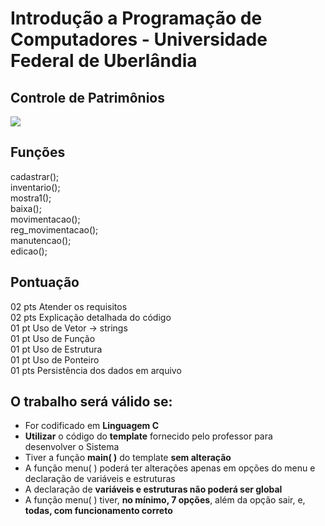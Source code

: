 # Introdução a Programação de Computadores - Universidade Federal de Uberlândia
## Controle de Patrimônios
![](https://api.visitorbadge.io/api/VisitorHit?user=OtavioMaltaf&repo=IPC&countColor=%237B1E7A)
## Funções <br>
 cadastrar();<br>
 inventario();<br>
 mostra1();<br>
 baixa();<br>
 movimentacao();<br>
 reg_movimentacao();<br>
 manutencao();<br>
 edicao();<br>

## Pontuação <br>
 02 pts Atender os requisitos<br>
 02 pts Explicação detalhada do código<br>
 01 pt Uso de Vetor -> strings<br>
 01 pt Uso de Função<br>
 01 pt Uso de Estrutura<br>
 01 pt Uso de Ponteiro<br>
 01 pts Persistência dos dados em arquivo<br>

## O trabalho será válido se:
* For codificado em **Linguagem C**
* **Utilizar** o código do **template** fornecido pelo professor para desenvolver o Sistema
* Tiver a função **main( )** do template **sem alteração**
* A função menu( ) poderá ter alterações apenas em opções do menu e declaração de variáveis e estruturas
* A declaração de **variáveis e estruturas não poderá ser global**
* A função menu( ) tiver, **no mínimo, 7 opções**, além da opção sair, e, **todas, com funcionamento correto**
